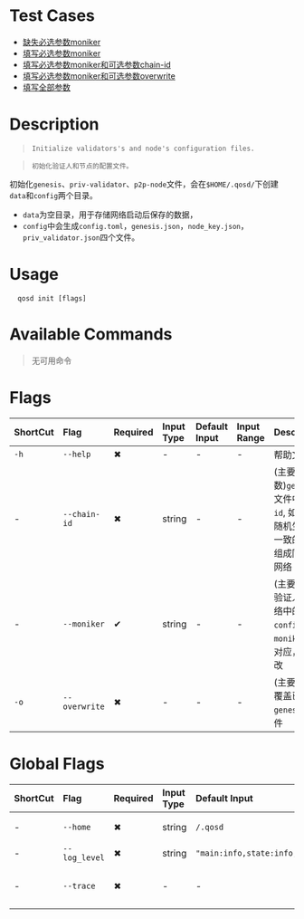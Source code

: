 # Test Cases

- [缺失必选参数moniker](./TestCase01.md)
- [填写必选参数moniker](./TestCase02.md)
- [填写必选参数moniker和可选参数chain-id](./TestCase03.md)
- [填写必选参数moniker和可选参数overwrite](./TestCase04.md)
- [填写全部参数](./TestCase05.md)

# Description
>     Initialize validators's and node's configuration files.

>     初始化验证人和节点的配置文件。

初始化`genesis`、`priv-validator`、`p2p-node`文件，会在`$HOME/.qosd/`下创建`data`和`config`两个目录。
- `data`为空目录，用于存储网络启动后保存的数据，
- `config`中会生成`config.toml`，`genesis.json`，`node_key.json`，`priv_validator.json`四个文件。

# Usage
```
  qosd init [flags]
```

# Available Commands

>无可用命令

# Flags

| ShortCut | Flag          | Required | Input Type | Default Input | Input Range | Description                                                        |
|:---------|:--------------|:---------|:-----------|:--------------|:------------|:-------------------------------------------------------------------|
| `-h`     | `--help`      | ✖        | -          | -             | -           | 帮助文档                                                               |
| -        | `--chain-id`  | ✖        | string     | -             | -           | (主要参数)`genesis.json`文件中的`chain-id`, 如果留白则随机生成，链ID一致的节点才能组成同一个P2P网络 |
| -        | `--moniker`   | ✔        | string     | -             | -           | (主要参数)设置验证人在P2P网络中的名称，与`config.toml`中`moniker`配置项对应，可后期修改          |
| `-o`     | `--overwrite` | ✖        | -          | -             | -           | (主要参数)是否覆盖已存在的`genesis.json`文件                                     |

# Global Flags

| ShortCut | Flag          | Required | Input Type | Default Input                    | Input Range | Description  |
|:---------|:--------------|:---------|:-----------|:---------------------------------|:------------|:-------------|
| -        | `--home`      | ✖        | string     | `/.qosd`                         | -           | 配置和数据的目录     |
| -        | `--log_level` | ✖        | string     | `"main:info,state:info,*:error"` | -           | 日志级别         |
| -        | `--trace`     | ✖        | -          | -                                | -           | 打印出错时的完整堆栈跟踪 |

